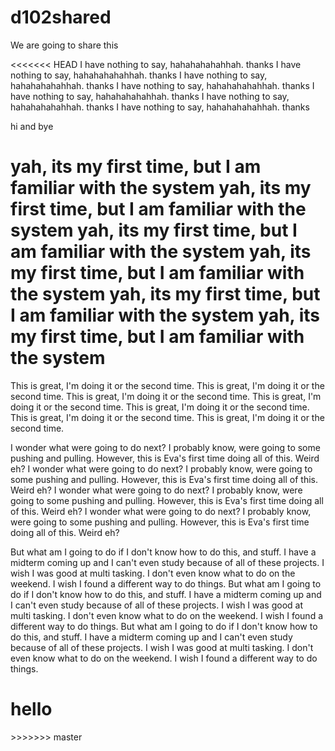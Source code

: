 # d102shared
We are going to share this

<<<<<<< HEAD
I have nothing to say, hahahahahahhah.
thanks
I have nothing to say, hahahahahahhah.
thanks
I have nothing to say, hahahahahahhah.
thanks
I have nothing to say, hahahahahahhah.
thanks
I have nothing to say, hahahahahahhah.
thanks
I have nothing to say, hahahahahahhah.
thanks
I have nothing to say, hahahahahahhah.
thanks

hi and bye

yah, its my first time, but I am familiar with the system
yah, its my first time, but I am familiar with the system
yah, its my first time, but I am familiar with the system
yah, its my first time, but I am familiar with the system
yah, its my first time, but I am familiar with the system
yah, its my first time, but I am familiar with the system
=======
<p>
  This is great, I'm doing it or the second time. This is great, I'm doing it or the second time. This is great, I'm doing it or the second time. This is great, I'm doing it or the second time. This is great, I'm doing it or the second time. This is great, I'm doing it or the second time. This is great, I'm doing it or the second time.
</p>

I wonder what were going to do next? I probably know, were going to some pushing and pulling. However, this is Eva's first time doing all of this. Weird eh? I wonder what were going to do next? I probably know, were going to some pushing and pulling. However, this is Eva's first time doing all of this. Weird eh? I wonder what were going to do next? I probably know, were going to some pushing and pulling. However, this is Eva's first time doing all of this. Weird eh? I wonder what were going to do next? I probably know, were going to some pushing and pulling. However, this is Eva's first time doing all of this. Weird eh?

But what am I going to do if I don't know how to do this, and stuff. I have a midterm coming up and I can't even study because of all of these projects. I wish I was good at multi tasking. I don't even know what to do on the weekend. I wish I found a different way to do things. But what am I going to do if I don't know how to do this, and stuff. I have a midterm coming up and I can't even study because of all of these projects. I wish I was good at multi tasking. I don't even know what to do on the weekend. I wish I found a different way to do things. But what am I going to do if I don't know how to do this, and stuff. I have a midterm coming up and I can't even study because of all of these projects. I wish I was good at multi tasking. I don't even know what to do on the weekend. I wish I found a different way to do things.

<h1> hello </h1>
>>>>>>> master
